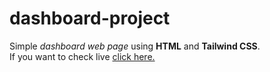 # dashboard-project
Simple *dashboard web page* using **HTML** and **Tailwind CSS**. 
<br /> 
If you want to check live 
[click here.](https://amankashyap004.github.io/dashboard-project/)
